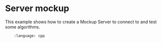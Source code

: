 # Server mockup

This example shows how to create a Mockup Server to connect to and test some algorithms.

```.. literalinclude:: main.cpp
    :language: cpp
```
